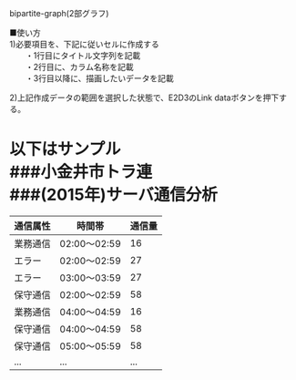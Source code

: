 
bipartite-graph(2部グラフ)

■使い方  
1)必要項目を、下記に従いセルに作成する  
　　・1行目にタイトル文字列を記載  
　　・2行目に、カラム名称を記載  
　　・3行目以降に、描画したいデータを記載  
  
2)上記作成データの範囲を選択した状態で、E2D3のLink dataボタンを押下する。  
  
以下はサンプル  
###小金井市トラ連  
###(2015年)サーバ通信分析  
====  
  
|通信属性|時間帯|通信量|  
|--|--|--|  
|業務通信|02:00～02:59|16|  
|エラー|02:00～02:59|27|  
|エラー|03:00～03:59|27|  
|保守通信|02:00～02:59|58|  
|業務通信|04:00～04:59|16|  
|保守通信|04:00～04:59|58|  
|保守通信|05:00～05:59|58|  
|...|...|...|  
